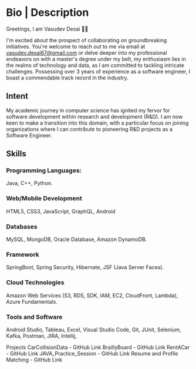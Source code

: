 # Bio | Description

Greetings, I am Vasudev Desai 👋🏻

I'm excited about the prospect of collaborating on groundbreaking initiatives. You're welcome to reach out to me via email at vasudev.desai67@gmail.com or delve deeper into my professional endeavors on with a master's degree under my belt, my enthusiasm lies in the realms of technology and data, as I am committed to tackling intricate challenges. Possessing over 3 years of experience as a software engineer, I boast a commendable track record in the industry.

## Intent

My academic journey in computer science has ignited my fervor for software development within research and development (R&D). I am now keen to make a transition into this domain, with a particular focus on joining organizations where I can contribute to pioneering R&D projects as a Software Engineer.

## Skills

### Programming Languages:

Java, C++, Python.

### Web/Mobile Development

HTML5, CSS3, JavaScript, GraphQL, Android

### Databases

MySQL, MongoDB, Oracle Database, Amazon DynamoDB.

### Framework

SpringBoot, Spring Security, Hibernate, JSF (Java Server Faces).

### Cloud Technologies

Amazon Web Services (S3, RDS, SDK, IAM, EC2, CloudFront, Lambda), Azure Fundamentals.

### Tools and Software

Android Studio, Tableau, Excel, Visual Studio Code, Git, JUnit, Selenium, Kafka, Postman, JIRA, Intellij,

Projects CarCollisionData - GitHub Link 
BraillyBoard - GitHub Link 
RentACar - GitHub Link
JAVA_Practice_Session - GitHub Link
Resume and Profile Matching - GitHub Link
